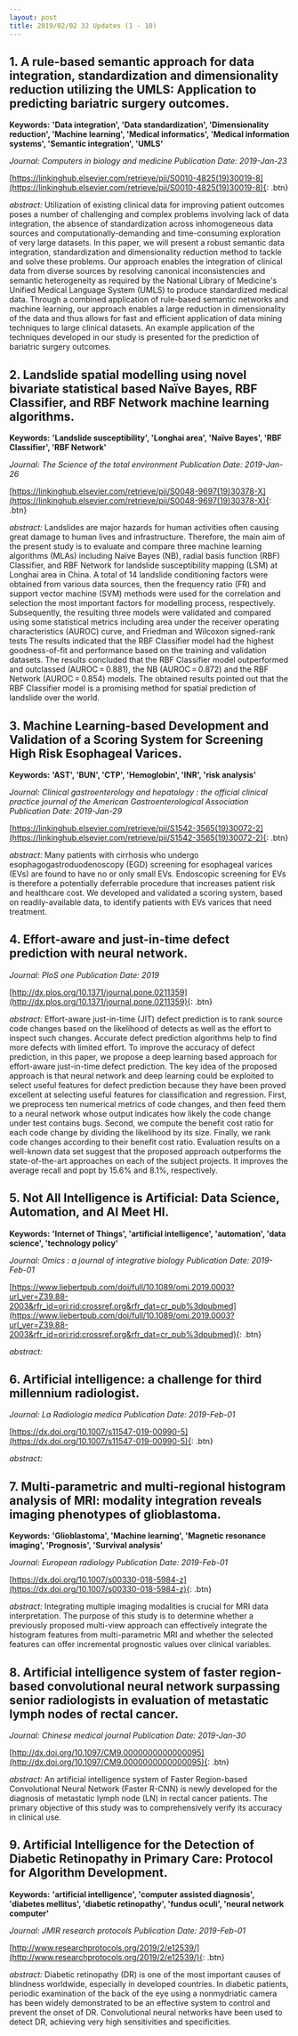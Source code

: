 ```yaml
---
layout: post
title: 2019/02/02 32 Updates (1 - 10)
---
```

## 1. A rule-based semantic approach for data integration, standardization and dimensionality reduction utilizing the UMLS: Application to predicting bariatric surgery outcomes.
**Keywords:** **'Data integration', 'Data standardization', 'Dimensionality reduction', 'Machine learning', 'Medical informatics', 'Medical information systems', 'Semantic integration', 'UMLS'**

*Journal: Computers in biology and medicine* *Publication Date: 2019-Jan-23*

[https://linkinghub.elsevier.com/retrieve/pii/S0010-4825(19)30019-8](https://linkinghub.elsevier.com/retrieve/pii/S0010-4825(19)30019-8){: .btn}

*abstract:* Utilization of existing clinical data for improving patient outcomes poses a number of challenging and complex problems involving lack of data integration, the absence of standardization across inhomogeneous data sources and computationally-demanding and time-consuming exploration of very large datasets. In this paper, we will present a robust semantic data integration, standardization and dimensionality reduction method to tackle and solve these problems. Our approach enables the integration of clinical data from diverse sources by resolving canonical inconsistencies and semantic heterogeneity as required by the National Library of Medicine's Unified Medical Language System (UMLS) to produce standardized medical data. Through a combined application of rule-based semantic networks and machine learning, our approach enables a large reduction in dimensionality of the data and thus allows for fast and efficient application of data mining techniques to large clinical datasets. An example application of the techniques developed in our study is presented for the prediction of bariatric surgery outcomes.

## 2. Landslide spatial modelling using novel bivariate statistical based Naïve Bayes, RBF Classifier, and RBF Network machine learning algorithms.
**Keywords:** **'Landslide susceptibility', 'Longhai area', 'Naïve Bayes', 'RBF Classifier', 'RBF Network'**

*Journal: The Science of the total environment* *Publication Date: 2019-Jan-26*

[https://linkinghub.elsevier.com/retrieve/pii/S0048-9697(19)30378-X](https://linkinghub.elsevier.com/retrieve/pii/S0048-9697(19)30378-X){: .btn}

*abstract:* Landslides are major hazards for human activities often causing great damage to human lives and infrastructure. Therefore, the main aim of the present study is to evaluate and compare three machine learning algorithms (MLAs) including Naïve Bayes (NB), radial basis function (RBF) Classifier, and RBF Network for landslide susceptibility mapping (LSM) at Longhai area in China. A total of 14 landslide conditioning factors were obtained from various data sources, then the frequency ratio (FR) and support vector machine (SVM) methods were used for the correlation and selection the most important factors for modelling process, respectively. Subsequently, the resulting three models were validated and compared using some statistical metrics including area under the receiver operating characteristics (AUROC) curve, and Friedman and Wilcoxon signed-rank tests The results indicated that the RBF Classifier model had the highest goodness-of-fit and performance based on the training and validation datasets. The results concluded that the RBF Classifier model outperformed and outclassed (AUROC = 0.881), the NB (AUROC = 0.872) and the RBF Network (AUROC = 0.854) models. The obtained results pointed out that the RBF Classifier model is a promising method for spatial prediction of landslide over the world.

## 3. Machine Learning-based Development and Validation of a Scoring System for Screening High Risk Esophageal Varices.
**Keywords:** **'AST', 'BUN', 'CTP', 'Hemoglobin', 'INR', 'risk analysis'**

*Journal: Clinical gastroenterology and hepatology : the official clinical practice journal of the American Gastroenterological Association* *Publication Date: 2019-Jan-29*

[https://linkinghub.elsevier.com/retrieve/pii/S1542-3565(19)30072-2](https://linkinghub.elsevier.com/retrieve/pii/S1542-3565(19)30072-2){: .btn}

*abstract:* Many patients with cirrhosis who undergo esophagogastroduodenoscopy (EGD) screening for esophageal varices (EVs) are found to have no or only small EVs. Endoscopic screening for EVs is therefore a potentially deferrable procedure that increases patient risk and healthcare cost. We developed and validated a scoring system, based on readily-available data, to identify patients with EVs varices that need treatment.

## 4. Effort-aware and just-in-time defect prediction with neural network.


*Journal: PloS one* *Publication Date: 2019*

[http://dx.plos.org/10.1371/journal.pone.0211359](http://dx.plos.org/10.1371/journal.pone.0211359){: .btn}

*abstract:* Effort-aware just-in-time (JIT) defect prediction is to rank source code changes based on the likelihood of detects as well as the effort to inspect such changes. Accurate defect prediction algorithms help to find more defects with limited effort. To improve the accuracy of defect prediction, in this paper, we propose a deep learning based approach for effort-aware just-in-time defect prediction. The key idea of the proposed approach is that neural network and deep learning could be exploited to select useful features for defect prediction because they have been proved excellent at selecting useful features for classification and regression. First, we preprocess ten numerical metrics of code changes, and then feed them to a neural network whose output indicates how likely the code change under test contains bugs. Second, we compute the benefit cost ratio for each code change by dividing the likelihood by its size. Finally, we rank code changes according to their benefit cost ratio. Evaluation results on a well-known data set suggest that the proposed approach outperforms the state-of-the-art approaches on each of the subject projects. It improves the average recall and popt by 15.6% and 8.1%, respectively.

## 5. Not All Intelligence is Artificial: Data Science, Automation, and AI Meet HI.
**Keywords:** **'Internet of Things', 'artificial intelligence', 'automation', 'data science', 'technology policy'**

*Journal: Omics : a journal of integrative biology* *Publication Date: 2019-Feb-01*

[https://www.liebertpub.com/doi/full/10.1089/omi.2019.0003?url_ver=Z39.88-2003&rfr_id=ori:rid:crossref.org&rfr_dat=cr_pub%3dpubmed](https://www.liebertpub.com/doi/full/10.1089/omi.2019.0003?url_ver=Z39.88-2003&rfr_id=ori:rid:crossref.org&rfr_dat=cr_pub%3dpubmed){: .btn}

*abstract:* 

## 6. Artificial intelligence: a challenge for third millennium radiologist.


*Journal: La Radiologia medica* *Publication Date: 2019-Feb-01*

[https://dx.doi.org/10.1007/s11547-019-00990-5](https://dx.doi.org/10.1007/s11547-019-00990-5){: .btn}

*abstract:* 

## 7. Multi-parametric and multi-regional histogram analysis of MRI: modality integration reveals imaging phenotypes of glioblastoma.
**Keywords:** **'Glioblastoma', 'Machine learning', 'Magnetic resonance imaging', 'Prognosis', 'Survival analysis'**

*Journal: European radiology* *Publication Date: 2019-Feb-01*

[https://dx.doi.org/10.1007/s00330-018-5984-z](https://dx.doi.org/10.1007/s00330-018-5984-z){: .btn}

*abstract:* Integrating multiple imaging modalities is crucial for MRI data interpretation. The purpose of this study is to determine whether a previously proposed multi-view approach can effectively integrate the histogram features from multi-parametric MRI and whether the selected features can offer incremental prognostic values over clinical variables.

## 8. Artificial intelligence system of faster region-based convolutional neural network surpassing senior radiologists in evaluation of metastatic lymph nodes of rectal cancer.


*Journal: Chinese medical journal* *Publication Date: 2019-Jan-30*

[http://dx.doi.org/10.1097/CM9.0000000000000095](http://dx.doi.org/10.1097/CM9.0000000000000095){: .btn}

*abstract:* An artificial intelligence system of Faster Region-based Convolutional Neural Network (Faster R-CNN) is newly developed for the diagnosis of metastatic lymph node (LN) in rectal cancer patients. The primary objective of this study was to comprehensively verify its accuracy in clinical use.

## 9. Artificial Intelligence for the Detection of Diabetic Retinopathy in Primary Care: Protocol for Algorithm Development.
**Keywords:** **'artificial intelligence', 'computer assisted diagnosis', 'diabetes mellitus', 'diabetic retinopathy', 'fundus oculi', 'neural network computer'**

*Journal: JMIR research protocols* *Publication Date: 2019-Feb-01*

[http://www.researchprotocols.org/2019/2/e12539/](http://www.researchprotocols.org/2019/2/e12539/){: .btn}

*abstract:* Diabetic retinopathy (DR) is one of the most important causes of blindness worldwide, especially in developed countries. In diabetic patients, periodic examination of the back of the eye using a nonmydriatic camera has been widely demonstrated to be an effective system to control and prevent the onset of DR. Convolutional neural networks have been used to detect DR, achieving very high sensitivities and specificities.

